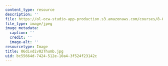 ```yaml
---
content_type: resource
description: ''
file: https://ol-ocw-studio-app-production.s3.amazonaws.com/courses/8-02t-electricity-and-magnetism-spring-2005/bc55664d7424512e10a43f524f23142c_06divdiv02Thumb.jpg
file_type: image/jpeg
image_metadata:
  caption: ''
  credit: ''
  image-alt: ''
resourcetype: Image
title: 06divdiv02Thumb.jpg
uid: bc55664d-7424-512e-10a4-3f524f23142c
---
```

